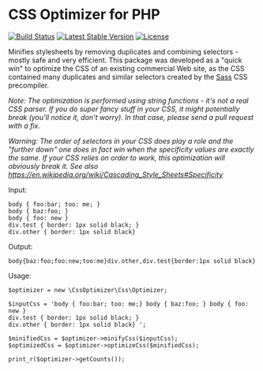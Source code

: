 # CSS Optimizer for PHP

[![Build Status](https://travis-ci.org/lastzero/css-optimizer.png?branch=master)](https://travis-ci.org/lastzero/css-optimizer)
[![Latest Stable Version](https://poser.pugx.org/lastzero/css-optimizer/v/stable.svg)](https://packagist.org/packages/lastzero/css-optimizer)
[![License](https://poser.pugx.org/lastzero/css-optimizer/license.svg)](https://packagist.org/packages/lastzero/css-optimizer)

Minifies stylesheets by removing duplicates and combining selectors - mostly safe and very efficient. This package was developed as a  "quick win" to optimize the CSS of an existing commercial Web site, as the CSS contained many duplicates and similar selectors created by the [Sass](http://sass-lang.com/) CSS precompiler.

*Note: The optimization is performed using string functions - it's not a real CSS parser. If you do super fancy stuff in your CSS, it might potentially break (you'll notice it, don't worry). In that case, please send a pull request with a fix.*

*Warning: The order of selectors in your CSS does play a role and the "further down" one does in fact win when the specificity values are exactly the same. If your CSS relies on order to work, this optimization will obviously break it. See also https://en.wikipedia.org/wiki/Cascading_Style_Sheets#Specificity*

Input:

    body { foo:bar; too: me; } 
    body { baz:foo; }
    body { foo: new }
    div.test { border: 1px solid black; }
    div.other { border: 1px solid black}

Output:

    body{baz:foo;foo:new;too:me}div.other,div.test{border:1px solid black}

Usage:

    $optimizer = new \CssOptimizer\Css\Optimizer;
    
    $inputCss = 'body { foo:bar; too: me;} body { baz:foo; } body { foo: new }
    div.test { border: 1px solid black; }
    div.other { border: 1px solid black} ';
    
    $minifiedCss = $optimizer->minifyCss($inputCss);
    $optimizedCss = $optimizer->optimizeCss($minifiedCss);
    
    print_r($optimizer->getCounts());
